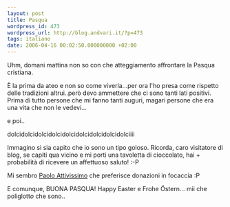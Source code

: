 ```yaml
---
layout: post
title: Pasqua
wordpress_id: 473
wordpress_url: http://blog.andvari.it/?p=473
tags: italiano
date: 2006-04-16 00:02:50.000000000 +02:00
---
```

Uhm, domani mattina non so con che atteggiamento affrontare la Pasqua cristiana.

È la prima da ateo e non so come viverla...per ora l'ho presa come rispetto delle tradizioni altrui..però devo ammettere che ci sono tanti lati positivi. Prima di tutto persone che mi fanno tanti auguri, magari persone che era una vita che non le vedevi...

e poi..

dolcidolcidolcidolcidolcidolcidolcidolcidolciiii

Immagino si sia capito che io sono un tipo goloso. Ricorda, caro visitatore di blog, se capiti qua vicino e mi porti una tavoletta di cioccolato, hai + probabilità di ricevere un affettuoso saluto! :-P

Mi sembro <a href="http://attivissimo.blogspot.com">Paolo Attivissimo</a> che preferisce donazioni in focaccia :P

E comunque, BUONA PASQUA! Happy Easter e Frohe Östern... mii che poliglott<em>o</em> che sono..
